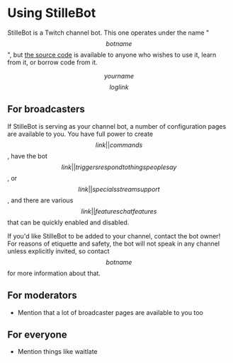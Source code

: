 # Using StilleBot

StilleBot is a Twitch channel bot. This one operates under the name "$$botname$$",
but [the source code](https://github.com/rosuav/stillebot) is available to anyone
who wishes to use it, learn from it, or borrow code from it.

$$yourname$$ $$loglink$$

## For broadcasters

If StilleBot is serving as your channel bot, a number of configuration pages are
available to you. You have full power to create $$link||commands$$, have the bot
$$link||triggers respond to things people say$$, or $$link||specials stream support$$,
and there are various $$link||features chat features$$ that can be quickly enabled
and disabled.

If you'd like StilleBot to be added to your channel, contact the bot owner! For
reasons of etiquette and safety, the bot will not speak in any channel unless
explicitly invited, so contact $$botname$$ for more information about that.

## For moderators

- Mention that a lot of broadcaster pages are available to you too

## For everyone

- Mention things like waitlate
